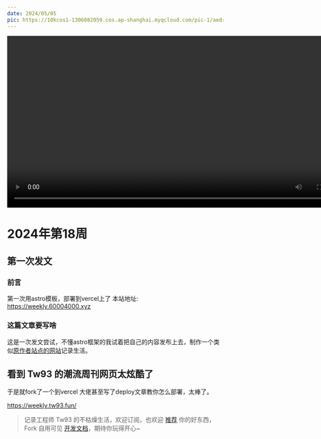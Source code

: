```yaml
---
date: 2024/05/05
pic: https://10kcos1-1306082059.cos.ap-shanghai.myqcloud.com/pic-1/aedrian-I6PXPhsMfN4-unsplash.jpg
---
```


<video width="800px" preload playsinline autoplay loop><source src="https://vip.123pan.cn/1825634045/Share/database/%E8%A7%86%E9%A2%91%E6%96%87%E4%BB%B6/2024%E6%98%A5/VID_20240424_191041.mp4" type="video/mp4" poster="https://gw.alipayobjects.com/zos/k/cu/171.jpg"></video>


# 2024年第18周

## 第一次发文
### 前言
第一次用astro模板，部署到vercel上了
本站地址: https://weekly.60004000.xyz
### 这篇文章要写啥
这是一次发文尝试，不懂astro框架的我试着把自己的内容发布上去，制作一个类似[原作者站点的网站](https://weekly.tw93.fun/)记录生活。

## 看到 Tw93 的潮流周刊网页太炫酷了
于是就fork了一个到vercel
大佬甚至写了deploy文章教你怎么部署，太棒了。

https://weekly.tw93.fun/
> 记录工程师 Tw93 的不枯燥生活，欢迎订阅，也欢迎 [推荐](https://github.com/tw93/weekly/discussions/22) 你的好东西，Fork 自用可见 [开发文档](https://github.com/tw93/weekly/blob/main/Deploy.md)，期待你玩得开心~

